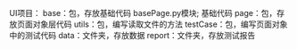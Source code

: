 UI项目：
    base：包，存放基础代码
        basePage.py模块; 基础代码
    page：包，存放页面对象层代码
    utils：包，编写读取文件的方法
    testCase：包，编写页面对象中的测试代码
    data：文件夹，存放数据
    report：文件夹，存放测试报告
     
